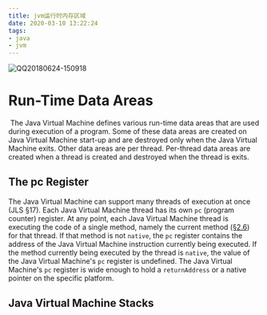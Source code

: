 ```yaml
---
title: jvm运行时内存区域
date: 2020-03-10 13:22:24
tags:
- java
- jvm
---
```


![QQ20180624-150918](http://www.hollischuang.com/wp-content/uploads/2018/06/QQ20180624-150918.png)

# Run-Time Data Areas

​	The Java Virtual Machine defines various run-time data areas that are used during execution of a program. Some of these data areas are created on Java Virtual Machine start-up and are destroyed only when the Java Virtual Machine exits. Other data areas are per thread. Per-thread data areas are created when a thread is created and destroyed when the thread  is exits.

## The pc Register

The Java Virtual Machine can support many threads of execution at once (JLS §17). Each Java Virtual Machine thread has its own `pc` (program counter) register. At any point, each Java Virtual Machine thread is executing the code of a single method, namely the current method ([§2.6](https://docs.oracle.com/javase/specs/jvms/se8/html/jvms-2.html#jvms-2.6)) for that thread. If that method is not `native`, the `pc` register contains the address of the Java Virtual Machine instruction currently being executed. If the method currently being executed by the thread is `native`, the value of the Java Virtual Machine's `pc` register is undefined. The Java Virtual Machine's `pc` register is wide enough to hold a `returnAddress` or a native pointer on the specific platform.

## Java Virtual Machine Stacks

